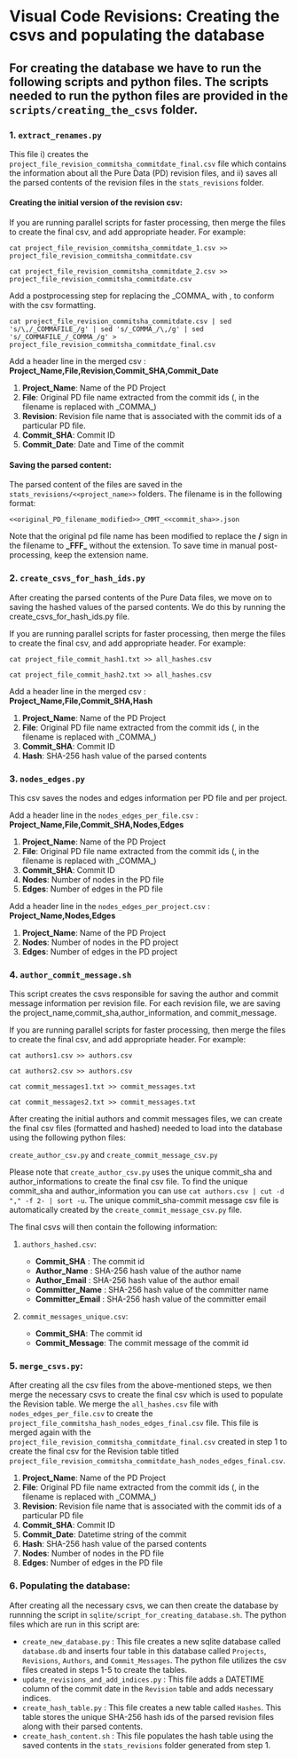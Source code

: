 # Visual Code Revisions: Creating the csvs and populating the database

## For creating the database we have to run the following scripts and python files. The scripts needed to run the python files are provided in the `scripts/creating_the_csvs` folder.

### 1. `extract_renames.py`

This file i) creates the `project_file_revision_commitsha_commitdate_final.csv` file which contains the information about all the Pure Data (PD) revision files, and ii) saves all the parsed contents of the revision files in the `stats_revisions` folder. 

#### Creating the initial version of the revision csv:
If you are running parallel scripts for faster processing, then merge the files to create the final csv, and add appropriate header. For example:

`cat project_file_revision_commitsha_commitdate_1.csv >> project_file_revision_commitsha_commitdate.csv`

`cat project_file_revision_commitsha_commitdate_2.csv >> project_file_revision_commitsha_commitdate.csv`

Add a postprocessing step for replacing the \_COMMA\_ with , to conform with the csv formatting.

`cat project_file_revision_commitsha_commitdate.csv | sed 's/\,/_COMMAFILE_/g' | sed 's/_COMMA_/\,/g' | sed 's/_COMMAFILE_/_COMMA_/g' > project_file_revision_commitsha_commitdate_final.csv`


Add a header line in the merged csv : 
**Project_Name,File,Revision,Commit_SHA,Commit_Date**

1. **Project_Name**: Name of the PD Project
2. **File**: Original PD file name extracted from the commit ids (, in the filename is replaced with \_COMMA\_)
3. **Revision**: Revision file name that is associated with the commit ids of a particular PD file.
4. **Commit_SHA**: Commit ID
5. **Commit_Date**: Date and Time of the commit

#### Saving the parsed content:

The parsed content of the files are saved in the `stats_revisions/<<project_name>>` folders. The filename is in the following format:

`<<original_PD_filename_modified>>_CMMT_<<commit_sha>>.json`

Note that the original pd file name has been modified to replace the **/** sign in the filename to **\_FFF\_** without the extension. To save time in manual post-processing, keep the extension name.


### 2. `create_csvs_for_hash_ids.py`

After creating the parsed contents of the Pure Data files, we move on to saving the hashed values of the parsed contents. We do this by running the create_csvs_for_hash_ids.py file. 

If you are running parallel scripts for faster processing, then merge the files to create the final csv, and add appropriate header. For example:

`cat project_file_commit_hash1.txt >> all_hashes.csv`

`cat project_file_commit_hash2.txt >> all_hashes.csv`

Add a header line in the merged csv : 
**Project_Name,File,Commit_SHA,Hash**

1. **Project_Name**: Name of the PD Project
2. **File**: Original PD file name extracted from the commit ids (, in the filename is replaced with \_COMMA\_)
3. **Commit_SHA**: Commit ID
4. **Hash**: SHA-256 hash value of the parsed contents


### 3. `nodes_edges.py`

This csv saves the nodes and edges information per PD file and per project.

Add a header line in the `nodes_edges_per_file.csv` : 
**Project_Name,File,Commit_SHA,Nodes,Edges**

1. **Project_Name**: Name of the PD Project
2. **File**: Original PD file name extracted from the commit ids (, in the filename is replaced with \_COMMA\_)
3. **Commit_SHA**: Commit ID
4. **Nodes**: Number of nodes in the PD file
5. **Edges**: Number of edges in the PD file


Add a header line in the `nodes_edges_per_project.csv` : 
**Project_Name,Nodes,Edges**

1. **Project_Name**: Name of the PD Project
4. **Nodes**: Number of nodes in the PD project
5. **Edges**: Number of edges in the PD project


### 4. `author_commit_message.sh`

This script creates the csvs responsible for saving the author and commit message information per revision file. For each revision file, we are saving the project_name,commit_sha,author_information, and commit_message. 

If you are running parallel scripts for faster processing, then merge the files to create the final csv, and add appropriate header. For example:

`cat authors1.csv >> authors.csv`

`cat authors2.csv >> authors.csv`

`cat commit_messages1.txt >> commit_messages.txt`

`cat commit_messages2.txt >> commit_messages.txt`

After creating the initial authors and commit messages files, we can create the final csv files (formatted and hashed) needed to load into the database using the following python files:

`create_author_csv.py` and `create_commit_message_csv.py`

Please note that `create_author_csv.py` uses the unique commit_sha and author_informations to create the final csv file. To find the unique commit_sha and author_information you can use `cat authors.csv | cut -d "," -f 2- | sort -u`. The unique commit_sha-commit message csv file is automatically created by the `create_commit_message_csv.py` file.

The final csvs will then contain the following information:

1. `authors_hashed.csv`:

    - **Commit_SHA** : The commit id
    - **Author_Name** : SHA-256 hash value of the author name
    - **Author_Email** : SHA-256 hash value of the author email
    - **Committer_Name** : SHA-256 hash value of the committer name
    - **Committer_Email** : SHA-256 hash value of the committer email

2. `commit_messages_unique.csv`:

    - **Commit_SHA**: The commit id
    - **Commit_Message**: The commit message of the commit id


### 5. `merge_csvs.py`:

After creating all the csv files from the above-mentioned steps, we then merge the necessary csvs to create the final csv which is used to populate the Revision table. We merge the `all_hashes.csv` file with `nodes_edges_per_file.csv` to create the `project_file_commitsha_hash_nodes_edges_final.csv` file. This file is merged again with the `project_file_revision_commitsha_commitdate_final.csv` created in step 1 to create the final csv for the Revision table titled `project_file_revision_commitsha_commitdate_hash_nodes_edges_final.csv`.

1. **Project_Name**: Name of the PD Project
2. **File**: Original PD file name extracted from the commit ids (, in the filename is replaced with \_COMMA\_)
3. **Revision**: Revision file name that is associated with the commit ids of a particular PD file
4. **Commit_SHA**: Commit ID
5. **Commit_Date**: Datetime string of the commit
6. **Hash**: SHA-256 hash value of the parsed contents
7. **Nodes**: Number of nodes in the PD file
8. **Edges**: Number of edges in the PD file




### 6. Populating the database:

After creating all the necessary csvs, we can then create the database by runnning the script in `sqlite/script_for_creating_database.sh`. The python files which are run in this script are:

- `create_new_database.py` : This file creates a new sqlite database called `database.db` and inserts four table in this database called `Projects`, `Revisions`, `Authors`, and `Commit_Messages`. The python file utilizes the csv files created in steps 1-5 to create the tables.
- `update_revisions_and_add_indices.py` : This file adds a DATETIME column of the commit date in the `Revision` table and adds necessary indices.
- `create_hash_table.py` : This file creates a new table called `Hashes`. This table stores the unique SHA-256 hash ids of the parsed revision files along with their parsed contents.
- `create_hash_content.sh` : This file populates the hash table using the saved contents in the `stats_revisions` folder generated from step 1.








